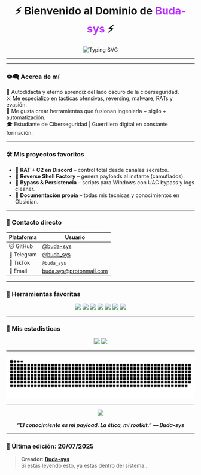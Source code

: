 <h1 align="center">⚡ Bienvenido al Dominio de <span style="color:#bb33ff;">Buda-sys</span> ⚡</h1>

<p align="center">
  <img src="https://readme-typing-svg.demolab.com?font=Share+Tech+Mono&pause=1000&color=33FF33&center=true&vCenter=true&multiline=true&lines=%3E+Conexi%C3%B3n+remota+iniciada...;%3E+Cargando+perfil+de+operador+Red+Team...;%3E+Modo+%5BMalware+%2F+Reversing%5D+activo;%3E+Bienvenido%2C+agente+de+la+oscuridad." alt="Typing SVG" />
</p>

---




---

### 👁️‍🗨️ Acerca de mí

🧠 Autodidacta y eterno aprendiz del lado oscuro de la ciberseguridad.  
⚔️ Me especializo en tácticas ofensivas, reversing, malware, RATs y evasión.  
🧪 Me gusta crear herramientas que fusionan ingeniería + sigilo + automatización.  
🎓 Estudiante de Ciberseguridad | Guerrillero digital en constante formación.

---

### 🛠️ Mis proyectos favoritos

- 🧠 **RAT + C2 en Discord** – control total desde canales secretos.
- 🔐 **Reverse Shell Factory** – genera payloads al instante (camuflados).
- 🎯 **Bypass & Persistencia** – scripts para Windows con UAC bypass y logs cleaner.
- 📜 **Documentación propia** – todas mis técnicas y conocimientos en Obsidian.

---

### 📡 Contacto directo

| Plataforma | Usuario |
|-----------|---------|
| 🐱 GitHub | [@buda-sys](https://github.com/buda-sys)  
| 📱 Telegram | [@buda_sys](https://t.me/buda_sys)  
| 🎥 TikTok | `@buda_sys`  
| 📧 Email | [buda.sys@protonmail.com](mailto:buda.sys@protonmail.com)  

---

### 🧰 Herramientas favoritas

<p align="center">
  <img src="https://img.shields.io/badge/Python-33FF33?style=flat&logo=python&logoColor=white" />
  <img src="https://img.shields.io/badge/Bash-33FF33?style=flat&logo=gnu-bash&logoColor=white" />
  <img src="https://img.shields.io/badge/Metasploit-33FF33?style=flat&logoColor=white" />
  <img src="https://img.shields.io/badge/Kali_Linux-33FF33?style=flat&logo=kalilinux&logoColor=white" />
  <img src="https://img.shields.io/badge/IDA_Pro-purple?style=flat" />
  <img src="https://img.shields.io/badge/Scapy-purple?style=flat" />
  <img src="https://img.shields.io/badge/Assembly-x86-purple?style=flat" />
</p>

---

### 🧬 Mis estadísticas

<p align="center">
  <img src="https://github-readme-stats.vercel.app/api?username=buda-sys&theme=tokyonight&show_icons=true&hide_border=true&count_private=true" width="49%" />
  <img src="https://github-readme-stats.vercel.app/api/top-langs/?username=buda-sys&theme=tokyonight&layout=compact&hide_border=true&langs_count=8" width="49%" />
</p>

---

<p align="center">
  <img src="https://raw.githubusercontent.com/Platane/snk/output/github-contribution-grid-snake.svg" alt="snake animation" />
</p>

---

<p align="center">
  <img src="https://media.tenor.com/0AV2D2LyGXYAAAAd/hacker-hack.gif" width="400px">
</p>

<p align="center"><strong><i>“El conocimiento es mi payload. La ética, mi rootkit.” — Buda-sys</i></strong></p>

---

### 🧩 Última edición: 26/07/2025

> **Creador: [Buda-sys](https://github.com/buda-sys)**  
> Si estás leyendo esto, ya estás dentro del sistema...



